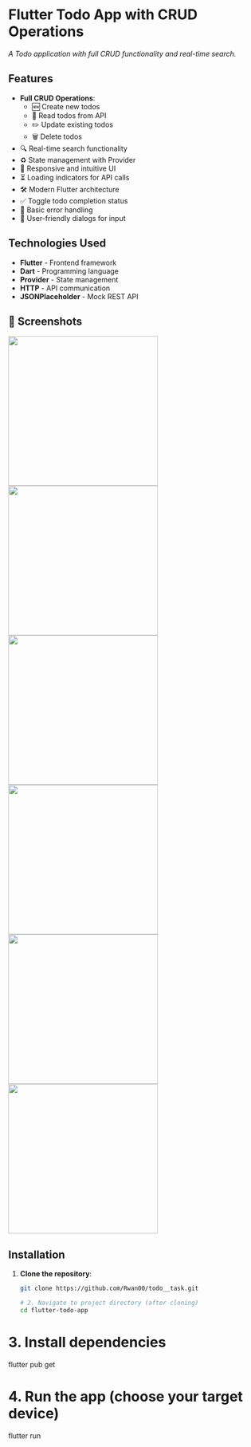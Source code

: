 # Flutter Todo App with CRUD Operations  

*A Todo application with full CRUD functionality and real-time search.*  

## Features  

- **Full CRUD Operations**:  
  - 🆕 Create new todos  
  - 📄 Read todos from API  
  - ✏️ Update existing todos  
  - 🗑️ Delete todos  
- 🔍 Real-time search functionality  
- ♻️ State management with Provider  
- 📱 Responsive and intuitive UI  
- ⏳ Loading indicators for API calls  
- 🛠️ Modern Flutter architecture  
- ✅ Toggle todo completion status  
- 🚦 Basic error handling  
- 💬 User-friendly dialogs for input  

## Technologies Used  

- **Flutter** - Frontend framework  
- **Dart** - Programming language  
- **Provider** - State management  
- **HTTP** - API communication  
- **JSONPlaceholder** - Mock REST API  

## 📸 Screenshots  

<div>
  <img src="https://github.com/user-attachments/assets/16566647-b026-4d3d-a929-85f94a046286" width="300">
  <img src="https://github.com/user-attachments/assets/ed95eb42-57af-4ada-9942-a4ca83b957f8" width="300">
  <img src="https://github.com/user-attachments/assets/722c4f75-e0f7-4913-ac3e-74ee11d5f4da" width="300">
</div>  

<div>
  <img src="https://github.com/user-attachments/assets/e85738a0-887e-4de2-8a5d-c71825b95333" width="300">
  <img src="https://github.com/user-attachments/assets/c8aabc03-f2b4-46b5-a7d2-f0a5f323340f" width="300">
  <img src="https://github.com/user-attachments/assets/e4b2295c-e040-49e7-acf8-8b5b6cd62473" width="300">
</div>  

## Installation  

1. **Clone the repository**:  
   ```bash
   git clone https://github.com/Rwan00/todo__task.git

   # 2. Navigate to project directory (after cloning)
   cd flutter-todo-app

# 3. Install dependencies
flutter pub get

# 4. Run the app (choose your target device)
flutter run
